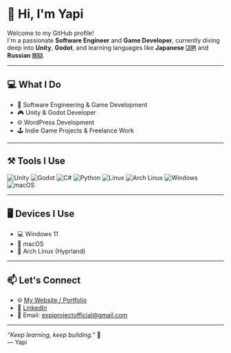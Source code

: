 # 👋 Hi, I'm Yapi

Welcome to my GitHub profile!  
I'm a passionate **Software Engineer** and **Game Developer**, currently diving deep into **Unity**, **Godot**, and learning languages like **Japanese 🇯🇵** and **Russian 🇷🇺**.

---

## 💻 What I Do
- 🧠 Software Engineering & Game Development
- 🎮 Unity & Godot Developer
- 🌐 WordPress Development
- 🕹️ Indie Game Projects & Freelance Work

---

## ⚒️ Tools I Use
![Unity](https://img.shields.io/badge/-Unity-000?style=flat&logo=unity&logoColor=white)
![Godot](https://img.shields.io/badge/-Godot-478cbf?style=flat&logo=godot-engine&logoColor=white)
![C#](https://img.shields.io/badge/-C%23-239120?style=flat&logo=c-sharp&logoColor=white)
![Python](https://img.shields.io/badge/-Python-3776AB?style=flat&logo=python&logoColor=white)
![Linux](https://img.shields.io/badge/-Linux-000?style=flat&logo=linux&logoColor=white)
![Arch Linux](https://img.shields.io/badge/-Arch_Linux-1793D1?style=flat&logo=arch-linux&logoColor=white)
![Windows](https://img.shields.io/badge/-Windows-0078D6?style=flat&logo=windows&logoColor=white)
![macOS](https://img.shields.io/badge/-macOS-000000?style=flat&logo=apple&logoColor=white)

---

## 🖥️ Devices I Use
- 💻 Windows 11
- 🍎 macOS
- 🐧 Arch Linux (Hyprland)

---

## 📫 Let's Connect
- 🌐 [My Website / Portfolio](http://expiproject.com)
- 💼 [LinkedIn](https://www.linkedin.com/in/mryapikz)
- 📧 Email: expiprojectofficial@gmail.com

---

_“Keep learning, keep building.”_ 🚀  
— Yapi
